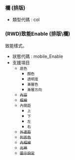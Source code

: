 ### <div id="col">欄 <path>(排版)</path></div>
* 類型代碼 : col

### <div id="col_mobile_enable">(RWD)致能Enable <path>(排版\欄)</path></div>
致能樣式。

* 狀態代碼 : mobile_Enable
* 支援項目
	* `底色`
		* `顏色`
		* `透明度`
		* `漸層色`
		* `漸層方向`
	* ~~`內容`~~
	* ~~`框線`~~
	* `內間距`
		* `上`
		* `下`
		* `左`
		* `右`
	* ~~`外邊距`~~
	* ~~`列底色`~~
	* ~~`內框線`~~
	* ~~`光棒`~~
	* ~~`圖示設定`~~

